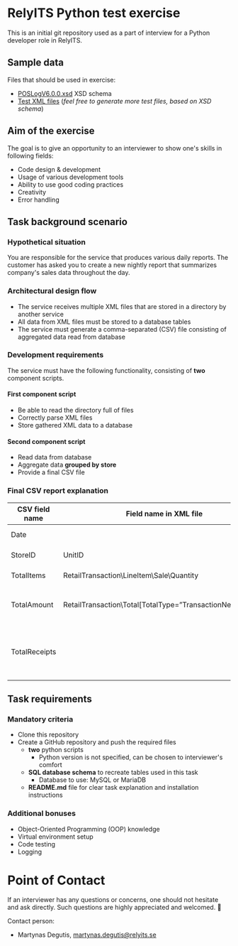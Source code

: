 # RelyITS Python test exercise

This is an initial git repository used as a part of interview for a Python developer role in RelyITS.

## Sample data

Files that should be used in exercise:

* [POSLogV6.0.0.xsd](POSLogV6.0.0.xsd) XSD schema
* [Test XML files](receipts) (*feel free to generate more test files, based on XSD schema*)

## Aim of the exercise

The goal is to give an opportunity to an interviewer to show one's skills in following fields:

* Code design & development
* Usage of various development tools
* Ability to use good coding practices
* Creativity
* Error handling

## Task background scenario

### Hypothetical situation

You are responsible for the service that produces various daily reports. The customer has asked you to create a new
nightly report that summarizes company's sales data throughout the day.

### Architectural design flow

* The service receives multiple XML files that are stored in a directory by another service
* All data from XML files must be stored to a database tables
* The service must generate a comma-separated (CSV) file consisting of aggregated data read from database

### Development requirements

The service must have the following functionality, consisting of **two** component scripts.

#### First component script

* Be able to read the directory full of files
* Correctly parse XML files
* Store gathered XML data to a database

#### Second component script

* Read data from database
* Aggregate data **grouped by store**
* Provide a final CSV file

### Final CSV report explanation

| CSV field name | Field name in XML file                                    | Description                                      |
|----------------|-----------------------------------------------------------|--------------------------------------------------|
| Date           |                                                           | Today’s date                                     |
| StoreID        | UnitID                                                    | Internal ID of the Store                         |
| TotalItems     | RetailTransaction\LineItem\Sale\Quantity                  | Amount of items sold                             |
| TotalAmount    | RetailTransaction\Total[TotalType=”TransactionNetAmount”] | Total amount paid in the receipt                 |
| TotalReceipts  |                                                           | Total amount of receipts received from the store |

## Task requirements

### Mandatory criteria

* Clone this repository
* Create a GitHub repository and push the required files
    * **two** python scripts
        * Python version is not specified, can be chosen to interviewer's comfort
    * **SQL database schema** to recreate tables used in this task
        * Database to use: MySQL or MariaDB
    * **README.md** file for clear task explanation and installation instructions

### Additional bonuses

* Object-Oriented Programming (OOP) knowledge
* Virtual environment setup
* Code testing
* Logging

# Point of Contact

If an interviewer has any questions or concerns, one should not hesitate and ask directly. Such questions are highly
appreciated and welcomed. 🙂

Contact person:
* Martynas Degutis, [martynas.degutis@relyits.se](mailto:martynas.degutis@relyits.se)